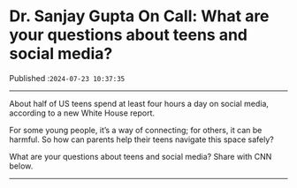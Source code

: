 # Dr. Sanjay Gupta On Call: What are your questions about teens and social media?

Published :`2024-07-23 10:37:35`

---

About half of US teens spend at least four hours a day on social media, according to a new White House report.

For some young people, it’s a way of connecting; for others, it can be harmful. So how can parents help their teens navigate this space safely?

What are your questions about teens and social media? Share with CNN below.

---

